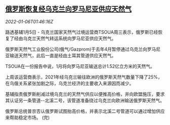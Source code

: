 <!--1641434463000-->
[俄罗斯恢复经乌克兰向罗马尼亚供应天然气](https://cn.reuters.com/article/ukraine-tsoua-russia-gas-0106-idCNKBS2JG03S)
------

<div><i>2022-01-06T01:46:16Z</i></div><p>路透基辅1月5日 - 乌克兰国家天然气过境运营商TSOUA周三表示，俄罗斯已经恢复了经由乌克兰天然气转运系统向罗马尼亚供应天然气。</p><p>俄罗斯天然气工业股份公司(俄气/Gazprom)于去年4月暂停通过乌克兰向罗马尼亚输送天然气，此后一直是经由土耳其管道供应天然气。</p><p>TSOUA在一份报告中说，1月将向罗马尼亚输送总计1.52亿立方米的天然气。</p><p>上周该运营商表示，2021年经乌克兰输往欧洲的俄罗斯天然气数量下降了25%，在乌俄关系紧张加剧之际，乌克兰经济的主要收入来源因而减少。</p><p>基辅指责俄罗斯削减过境乌克兰的天然气供应以便推高价格，并向欧盟施压，要求其认证另一条管道--北溪二号，该管道准备绕过乌克兰向欧洲输送俄罗斯天然气。</p><p>俄罗斯总统普京否认俄罗斯试图抬高价格，并表示北溪二号管道可以通过增加供应来帮助稳定市场。 (完)</p>
